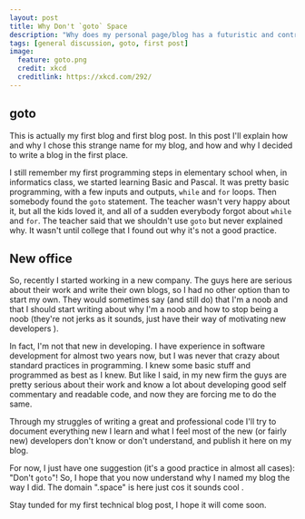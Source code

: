 ```yaml
---
layout: post
title: Why Don't `goto` Space
description: "Why does my personal page/blog has a futuristic and controversial name."
tags: [general discussion, goto, first post]
image:
  feature: goto.png
  credit: xkcd
  creditlink: https://xkcd.com/292/
---
```


## goto

This is actually my first blog and first blog post. In this post I'll explain how and why I chose this
strange name for my blog, and how and why I decided to write a blog in the first place.

I still remember my first programming steps in elementary school when, in informatics class, we started learning Basic and Pascal.
It was pretty basic programming, with a few inputs and outputs, `while` and `for` loops. Then somebody found the `goto` statement.
The teacher wasn't very happy about it, but all the kids loved it, and all of a sudden everybody forgot about `while` and `for`.
The teacher said that we shouldn't use `goto` but never explained why. It wasn't until college that I found out why it's not
a good practice.


## New office

So, recently I started working in a new company. The guys here are serious about their work and write their own blogs, so I had
no other option than to start my own. They would sometimes say (and still do) that I'm a noob and that I should start
writing about why I'm a noob and how to stop being a noob (they're not jerks as it sounds, just have their way of
motivating new developers <i class="fa fa-smile-o"></i>).

In fact, I'm not that new in developing. I have experience in software development for almost two years now, but I was never
that crazy about standard practices in programming. I knew some basic stuff and programmed as best as I knew. But like I
said, in my new firm the guys are pretty serious about their work and know a lot about developing good self commentary and readable
code, and now they are forcing me to do the same.

Through my struggles of writing a great and professional code I'll try to
document everything new I learn and what I feel most of the new (or fairly new) developers don't know or don't understand,
and publish it here on my blog.

For now, I just have one suggestion (it's a good practice in almost all cases): "Don't `goto`"! So, I hope that you now
understand why I named my blog the way I did. The domain ".space" is here just cos it sounds cool <i class="fa fa-smile-o"></i>.





Stay tunded for my first technical blog post, I hope it will come soon.

